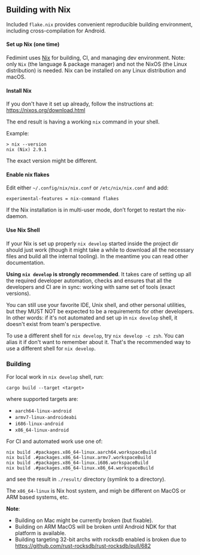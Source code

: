 ## Building with Nix

Included `flake.nix` provides convenient reproducible building environment,
including cross-compilation for Android.


#### Set up Nix (one time)

Fedimint uses [Nix](https://nixos.org/explore.html) for building, CI, and managing dev environment.
Note: only `Nix` (the language & package manager) and not the NixOS (the Linux distribution) is needed.
Nix can be installed on any Linux distribution and macOS.


#### Install Nix

If you don't have it set up already,
follow the instructions at: https://nixos.org/download.html

The end result is having a working `nix` command in your shell.

Example:

```
> nix --version
nix (Nix) 2.9.1
```

The exact version might be different.

#### Enable nix flakes

Edit either `~/.config/nix/nix.conf` or `/etc/nix/nix.conf` and add:

```
experimental-features = nix-command flakes
```

If the Nix installation is in multi-user mode, don’t forget to restart the nix-daemon.

#### Use Nix Shell

If your Nix is set up properly `nix develop` started inside the project dir should just work
(though it might take a while to download all the necessary files and build all the internal
tooling). In the meantime you can read other documentation.

**Using `nix develop` is strongly recommended**. It takes care of setting up
all the required developer automation, checks and ensures that all the developers and CI are 
in sync: working with same set of tools (exact versions).

You can still use your favorite IDE, Unix shell, and other personal utilities, but they MUST NOT
be expected to be a requirements for other developers. In other words: if it's not automated
and set up in `nix develop` shell, it doesn't exist from team's perspective.

To use a different shell for `nix develop`, try `nix develop -c zsh`. You can alias it if
don't want to remember about it. That's the recommended way to use a different shell
for `nix develop`.

### Building

For local work in `nix develop` shell, run:

```
cargo build --target <target>
```

where supported targets are:

* `aarch64-linux-android`
* `armv7-linux-androideabi`
* `i686-linux-android`
* `x86_64-linux-android`

For CI and automated work use one of:

```
nix build .#packages.x86_64-linux.aarch64.workspaceBuild
nix build .#packages.x86_64-linux.armv7.workspaceBuild
nix build .#packages.x86_64-linux.i686.workspaceBuild
nix build .#packages.x86_64-linux.x86_64.workspaceBuild
```

and see the result in `./result/` directory (symlink to a directory).

The `x86_64-linux` is Nix host system, and migh be different on MacOS or ARM based systems, etc.

**Note**:

* Building on Mac might be currently broken (but fixable).
* Building on ARM MacOS will be broken until Android NDK for that platform is available.
* Building targeting 32-bit archs with rocksdb enabled is broken due to https://github.com/rust-rocksdb/rust-rocksdb/pull/682
